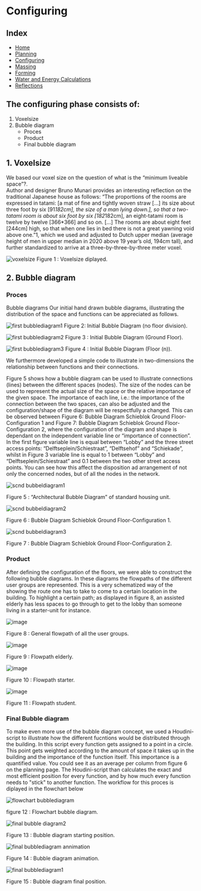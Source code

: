 # Configuring

## Index
- [Home](https://jeroentudelft.github.io/)
- [Planning](https://jeroentudelft.github.io/webpages/planning)
- [Configuring](https://jeroentudelft.github.io/webpages/configuring)
- [Massing](https://jeroentudelft.github.io/webpages/massing)
- [Forming](https://jeroentudelft.github.io/webpages/forming)
- [Water and Energy Calculations](https://jeroentudelft.github.io/webpages/waterandenergycalculations)
- [Reflections](https://jeroentudelft.github.io/webpages/reflections)


## The configuring phase consists of:
1. Voxelsize
2. Bubble diagram
   - Proces
   - Product
   - Final bubble diagram


## 1. Voxelsize
We based our voxel size on the question of what is the “minimum liveable space”?.  
Author and designer Bruno Munari provides an interesting reflection on the traditional Japanese house as follows: 
“The proportions of the rooms are expressed in tatami: [a mat of fine and tightly woven straw […] its size about three foot by six [91*182cm], the size of a man lying down.], so that a two-tatami room is about six foot by six [182*182cm], an eight-tatami room is twelve by twelve [366*366] and so on. […] The rooms are about eight feet [244cm] high, so that when one lies in bed there is not a great yawning void above one.”1, which we used and adjusted to Dutch upper median (average height of men in upper median in 2020 above 19 year’s old, 194cm tall), and further standardized to arrive at a three-by-three-by-three meter voxel.

![voxelsize](https://github.com/user-attachments/assets/a2f754a6-8ac9-4d95-a2ee-8810c5068083)
Figure 1 : Voxelsize diplayed.


## 2. Bubble diagram
### Proces

Bubble diagrams
Our initial hand drawn bubble diagrams, illustrating the distribution of the space and functions can be appreciated as follows.

![first bubblediagram1](https://github.com/user-attachments/assets/b608ba38-3c84-4ce6-8dc2-539be0dba4de)
Figure 2: Initial Bubble Diagram (no floor division).


![first bubblediagram2](https://github.com/user-attachments/assets/cbe3d8ba-4091-4017-840c-dab248edc2e1)
Figure 3 : Initial Bubble Diagram (Ground Floor).


![first bubblediagram3](https://github.com/user-attachments/assets/0dd4559b-39d7-4c00-92f0-6d9e1384b4fd)
Figure 4 : Initial Bubble Diagram (Floor (n)).


We furthermore developed a simple code to illustrate in two-dimensions the relationship between functions and their connections. 

Figure 5 shows how a bubble diagram can be used to illustrate connections (lines) between the different spaces (nodes). The size of the nodes can be used to represent the actual size of the space or the relative importance of the given space. The importance of each line, i.e.: the importance of the connection between the two spaces, can also be adjusted and the configuration/shape of the diagram will be respectfully a changed. This can be observed between Figure 6: Bubble Diagram Schieblok Ground Floor-Configuration 1 and Figure 7: Bubble Diagram Schieblok Ground Floor-Configuration 2, where the configuration of the diagram and shape is dependant on the independent variable line or “importance of connection”. In the first figure variable line is equal between “Lobby” and the three street access points: “Delftseplein/Schiestraat”, “Delftsehof” and “Schiekade”, whilst in Figure 3 variable line is equal to 1 between “Lobby” and “Delftseplein/Schiestraat” and 0.1 between the two other street access points. You can see how this affect the disposition ad arrangement of not only the concerned nodes, but of all the nodes in the network.

![scnd bubbeldiagram1](https://github.com/user-attachments/assets/3ce916e6-8d6f-4e8d-a489-3f63e76fad18)

Figure 5 : “Architectural Bubble Diagram” of standard housing unit.


![scnd bubbeldiagram2](https://github.com/user-attachments/assets/1071e24d-bde9-48b7-b4af-3ad7393a3eae)

Figure 6 : Bubble Diagram Schieblok Ground Floor-Configuration 1.


![scnd bubbeldiagram3](https://github.com/user-attachments/assets/18190eb2-969b-4240-b84c-61784f6b1702)

Figure 7 : Bubble Diagram Schieblok Ground Floor-Configuration 2.



### Product
After defining the configuration of the floors, we were able to construct the following bubble diagrams. In these diagrams the flowpaths of the different user groups are represented. This is a very schematized way of the showing the route one has to take to come to a certain location in the building. To highlight a certain path; as displayed in figure 8, an assisted elderly has less spaces to go through to get to the lobby than someone living in a starter-unit for instance. 


![image](https://github.com/user-attachments/assets/025d6f99-ebe8-405c-8d8e-0f20f63f21e6)

Figure 8 : General flowpath of all the user groups.

![image](https://github.com/user-attachments/assets/d87dd5f0-65a9-4f2e-9734-ee8c5f6e7805)

Figure 9 : Flowpath elderly.


![image](https://github.com/user-attachments/assets/0b1a3e24-0195-4f74-b230-9cb681e958f0)

Figure 10 : Flowpath starter.


![image](https://github.com/user-attachments/assets/d0e4b888-939b-45e7-92bb-2c18753b7837)

Figure 11 : Flowpath student.


### Final Bubble diagram

To make even more use of the bubble diagram concept, we used a Houdini-script to illustrate how the different fucntions would be distributed through the building. In this script every function gets assigned to a point in a circle. This point gets weighted according to the amount of space it takes up in the building and the importance of the function itself. This importance is a quantified value. You could see it as an average per column from figure 6 on the planning page. The Houdini-script than calculates the exact and most efficient position for every function, and by how much every function needs to "stick" to another function. The workflow for this proces is diplayed in the flowchart below


![flowchart bubblediagram](https://github.com/user-attachments/assets/2c2eaa98-2ab9-4ecc-b8a9-6b7dfdf78b96)

figure 12 : Flowchart bubble diagram.


![final bubble diagram2](https://github.com/user-attachments/assets/44d8e5a3-aae5-4bfb-8944-da65985604b7)

Figure 13 : Bubble diagram starting position.


![final bubblediagram annimation](https://github.com/user-attachments/assets/02d1149b-8a7f-4c2f-8b26-1c91ac47244c)

Figure 14 : Bubble diagram animation.


![final bubblediagram1](https://github.com/user-attachments/assets/4f01ff2e-422e-496c-86dd-59f86dcc6961)

Figure 15 : Bubble diagram final position.





